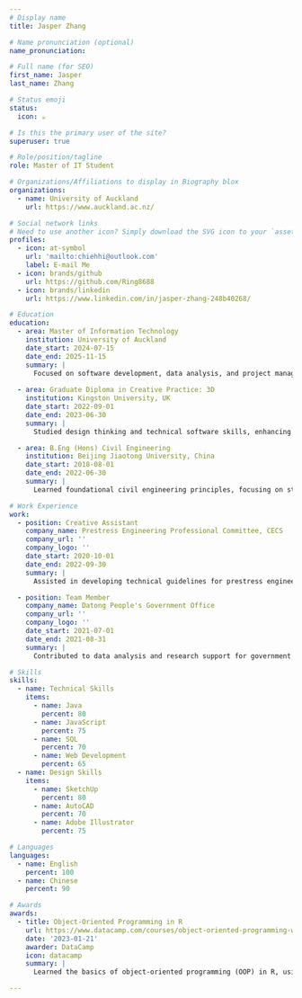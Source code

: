 ```yaml
---
# Display name
title: Jasper Zhang

# Name pronunciation (optional)
name_pronunciation:

# Full name (for SEO)
first_name: Jasper
last_name: Zhang

# Status emoji
status:
  icon: ☕️

# Is this the primary user of the site?
superuser: true

# Role/position/tagline
role: Master of IT Student 

# Organizations/Affiliations to display in Biography blox
organizations:
  - name: University of Auckland
    url: https://www.auckland.ac.nz/

# Social network links
# Need to use another icon? Simply download the SVG icon to your `assets/media/icons/` folder.
profiles:
  - icon: at-symbol
    url: 'mailto:chiehhi@outlook.com'
    label: E-mail Me
  - icon: brands/github
    url: https://github.com/Ring8688
  - icon: brands/linkedin
    url: https://www.linkedin.com/in/jasper-zhang-248b40268/

# Education
education:
  - area: Master of Information Technology
    institution: University of Auckland
    date_start: 2024-07-15
    date_end: 2025-11-15
    summary: |
      Focused on software development, data analysis, and project management. Developed projects that apply IT solutions to real-world challenges.
      
  - area: Graduate Diploma in Creative Practice: 3D
    institution: Kingston University, UK
    date_start: 2022-09-01
    date_end: 2023-06-30
    summary: |
      Studied design thinking and technical software skills, enhancing architectural and creative design capabilities.

  - area: B.Eng (Hons) Civil Engineering
    institution: Beijing Jiaotong University, China
    date_start: 2018-08-01
    date_end: 2022-06-30
    summary: |
      Learned foundational civil engineering principles, focusing on structural design and project management.

# Work Experience
work:
  - position: Creative Assistant
    company_name: Prestress Engineering Professional Committee, CECS
    company_url: ''
    company_logo: ''
    date_start: 2020-10-01
    date_end: 2022-09-30
    summary: |
      Assisted in developing technical guidelines for prestress engineering. Conducted research and supported technical document preparation.

  - position: Team Member
    company_name: Datong People's Government Office
    company_url: ''
    company_logo: ''
    date_start: 2021-07-01
    date_end: 2021-08-31
    summary: |
      Contributed to data analysis and research support for government projects.

# Skills
skills:
  - name: Technical Skills
    items:
      - name: Java
        percent: 80
      - name: JavaScript
        percent: 75
      - name: SQL
        percent: 70
      - name: Web Development
        percent: 65
  - name: Design Skills
    items:
      - name: SketchUp
        percent: 80
      - name: AutoCAD
        percent: 70
      - name: Adobe Illustrator
        percent: 75

# Languages
languages:
  - name: English
    percent: 100
  - name: Chinese
    percent: 90

# Awards
awards:
  - title: Object-Oriented Programming in R
    url: https://www.datacamp.com/courses/object-oriented-programming-with-s3-and-r6-in-r
    date: '2023-01-21'
    awarder: DataCamp
    icon: datacamp
    summary: |
      Learned the basics of object-oriented programming (OOP) in R, using S3 and R6 systems to manage complexity in coding.

---
```

